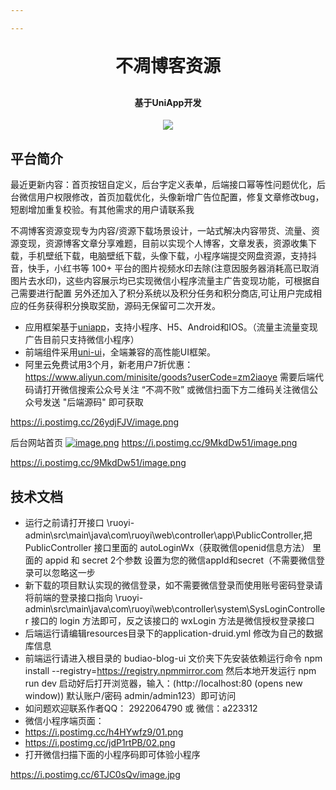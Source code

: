 ```yaml
---

---
```



<h1 align="center" style="margin: 30px 0 30px; font-weight: bold;">不凋博客资源</h1>
<h4 align="center">基于UniApp开发</h4>
<p align="center">
	<img src="https://img.shields.io/github/license/mashape/apistatus.svg">
</p>

## 平台简介

最近更新内容：首页按钮自定义，后台字定义表单，后端接口幂等性问题优化，后台微信用户权限修改，首页加载优化，头像新增广告位配置，修复文章修改bug，短剧增加重复校验。有其他需求的用户请联系我

不凋博客资源变现专为内容/资源下载场景设计，一站式解决内容带货、流量、资源变现，资源博客文章分享难题，目前以实现个人博客，文章发表，资源收集下载，手机壁纸下载，电脑壁纸下载，头像下载，小程序端提交网盘资源，支持抖音，快手，小红书等 100+ 平台的图片视频水印去除(注意因服务器消耗高已取消图片去水印)，这些内容展示均已实现微信小程序流量主广告变现功能，可根据自己需要进行配置
另外还加入了积分系统以及积分任务和积分商店,可让用户完成相应的任务获得积分换取奖励，源码无保留可二次开发。

* 应用框架基于[uniapp](https://uniapp.dcloud.net.cn/)，支持小程序、H5、Android和IOS。（流量主流量变现广告目前只支持微信小程序）
* 前端组件采用[uni-ui](https://github.com/dcloudio/uni-ui)，全端兼容的高性能UI框架。
* 阿里云免费试用3个月，新老用户7折优惠：https://www.aliyun.com/minisite/goods?userCode=zm2iaoye
  需要后端代码请打开微信搜索公众号关注 “不凋不败” 或微信扫面下方二维码关注微信公众号发送 "后端源码" 即可获取

https://i.postimg.cc/26ydjFJV/image.png



后台网站首页
[![image.png](https://i.postimg.cc/59HGnw04/image.png)](https://postimg.cc/XXbQvBdm)
https://i.postimg.cc/9MkdDw51/image.png


https://i.postimg.cc/9MkdDw51/image.png

## 技术文档

- 运行之前请打开接口 \ruoyi-admin\src\main\java\com\ruoyi\web\controller\app\PublicController,把 PublicController 接口里面的 autoLoginWx（获取微信openid信息方法） 里面的 appid 和 secret 2个参数 设置为您的微信appId和secret（不需要微信登录可以忽略这一步
- 新下载的项目默认实现的微信登录，如不需要微信登录而使用账号密码登录请将前端的登录接口指向 \ruoyi-admin\src\main\java\com\ruoyi\web\controller\system\SysLoginController 接口的 login 方法即可，反之该接口的 wxLogin 方法是微信授权登录接口
- 后端运行请编辑resources目录下的application-druid.yml 修改为自己的数据库信息
- 前端运行请进入根目录的 budiao-blog-ui 文价夹下先安装依赖运行命令 npm install --registry=https://registry.npmmirror.com 然后本地开发运行 npm run dev 启动好后打开浏览器，输入：(http://localhost:80 (opens new window)) 默认账户/密码 admin/admin123）即可访问
- 如问题欢迎联系作者QQ： 2922064790 或 微信：a223312
- 微信小程序端页面：
- https://i.postimg.cc/h4HYwfz9/01.png
- https://i.postimg.cc/jdP1rtPB/02.png
- 打开微信扫描下面的小程序码即可体验小程序

https://i.postimg.cc/6TJC0sQv/image.jpg

